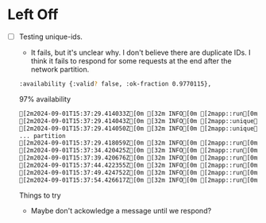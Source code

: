 # Left Off

- [ ] Testing unique-ids.

    - It fails, but it's unclear why. I don't believe there are
    duplicate IDs. I think it fails to respond for some requests at the end after the
    network partition.

    ```bash
    :availability {:valid? false, :ok-fraction 0.9770115},
    ```

    97% availability

    ```txt
    [2m2024-09-01T15:37:29.414033Z[0m [32m INFO[0m [2mapp::run[0m[2m:[0m line: "{\"id\":1379,\"src\":\"c8\",\"dest\":\"n1\",\"body\":{\"type\":\"generate\",\"msg_id\":255}}"
    [2m2024-09-01T15:37:29.414043Z[0m [32m INFO[0m [2mapp::unique[0m[2m:[0m >> input: Unique(Payload { src: "c8", dest: "n1", body: ReqBody { typ: "generate", msg_id: 255 } })
    [2m2024-09-01T15:37:29.414050Z[0m [32m INFO[0m [2mapp::unique[0m[2m:[0m << output: "{\"src\":\"n1\",\"dest\":\"c8\",\"body\":{\"type\":\"generate_ok\",\"msg_id\":255,\"in_reply_to\":255,\"id\":\"55d4eebbc9481af1916275b29a9c90601f4aa19f8b86676ef12b0c482930695d\"}}\n"
    ... partition
    [2m2024-09-01T15:37:29.418059Z[0m [32m INFO[0m [2mapp::run[0m[2m:[0m line: "{\"id\":1385,\"src\":\"c8\",\"dest\":\"n1\",\"body\":{\"type\":\"generate\",\"msg_id\":256}}"
    [2m2024-09-01T15:37:34.420425Z[0m [32m INFO[0m [2mapp::run[0m[2m:[0m line: "{\"id\":1540,\"src\":\"c8\",\"dest\":\"n1\",\"body\":{\"type\":\"generate\",\"msg_id\":257}}"
    [2m2024-09-01T15:37:39.420676Z[0m [32m INFO[0m [2mapp::run[0m[2m:[0m line: "{\"id\":1543,\"src\":\"c8\",\"dest\":\"n1\",\"body\":{\"type\":\"generate\",\"msg_id\":258}}"
    [2m2024-09-01T15:37:44.422355Z[0m [32m INFO[0m [2mapp::run[0m[2m:[0m line: "{\"id\":1546,\"src\":\"c8\",\"dest\":\"n1\",\"body\":{\"type\":\"generate\",\"msg_id\":259}}"
    [2m2024-09-01T15:37:49.424752Z[0m [32m INFO[0m [2mapp::run[0m[2m:[0m line: "{\"id\":1549,\"src\":\"c8\",\"dest\":\"n1\",\"body\":{\"type\":\"generate\",\"msg_id\":260}}"
    [2m2024-09-01T15:37:54.426617Z[0m [32m INFO[0m [2mapp::run[0m[2m:[0m line: "{\"id\":1552,\"src\":\"c8\",\"dest\":\"n1\",\"body\":{\"type\":\"generate\",\"msg_id\":261}}"
    ```


    Things to try

    - Maybe don't ackowledge a message until we respond?

